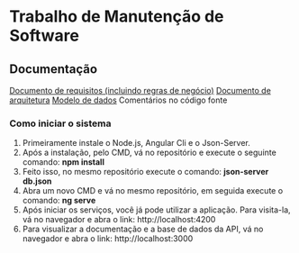 # Trabalho de Manutenção de Software


## Documentação
[Documento de requisitos (incluindo regras de negócio)](https://github.com/murilogontijo/meat/tree/master/docs/Documento-Requisitos)
[Documento de arquitetura](https://github.com/murilogontijo/meat/tree/master/docs/Documento-Arquitetura)
[Modelo de dados](https://github.com/murilogontijo/meat/tree/master/docs/Modelo-Dados)
Comentários no código fonte


### Como iniciar o sistema
1. Primeiramente instale o Node.js, Angular Cli e o Json-Server.
1. Após a instalação, pelo CMD, vá no repositório e execute o seguinte comando: **npm install**
1. Feito isso, no mesmo repositório execute o comando: **json-server db.json**
1. Abra um novo CMD e vá no mesmo repositório, em seguida execute o comando: **ng serve**
1. Após iniciar os serviços, você já pode utilizar a aplicação. Para visita-la, vá no navegador e abra o link: http://localhost:4200
1. Para visualizar a documentação e a base de dados da API, vá no navegador e abra o link: http://localhost:3000
